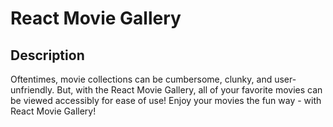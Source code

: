 # React Movie Gallery

## Description

Oftentimes, movie collections can be cumbersome, clunky, and user-unfriendly. But, with the React Movie Gallery, all of your favorite movies can be viewed accessibly for ease of use! Enjoy your movies the fun way - with React Movie Gallery!
